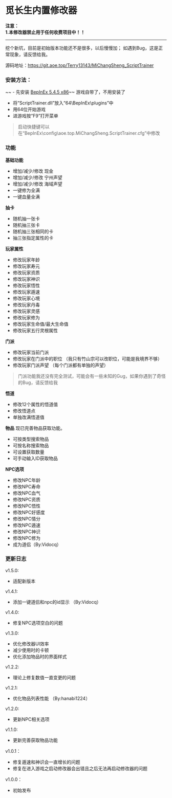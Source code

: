 # 觅长生内置修改器

**注意： <br />
1.本修改器禁止用于任何收费项目中！！**

------------

挖个新坑，目前是初始版本功能还不是很多，以后慢慢加；
如遇到Bug，这是正常现象，请反馈给我。

源码地址：https://git.aoe.top/Terry13143/MiChangSheng_ScriptTrainer

### 安装方法：
~~ - 先安装 [BepInEx 5.4.5 x86](https://github.com/BepInEx/BepInEx/releases/tag/v5.4.5 "BepInEx 5.4.5 x86")~~ 游戏自带了，不用安装了
 - 将“ScriptTrainer.dll”放入“64\BepInEx\plugins”中
 - 用64位开始游戏
 - 进游戏按“F9”打开菜单
 
> 启动快捷键可以在“BepInEx\config\aoe.top.MiChangSheng.ScriptTrainer.cfg”中修改

### 功能

**基础功能**
- 增加/减少/修改 现金
- 增加/减少/修改 宁州声望
- 增加/减少/修改 海域声望
- 一键修为全满
- 一键血量全满

**抽卡**
- 随机抽一张卡
- 随机抽三张卡
- 随机抽三张相同的卡
- 抽三张指定属性的卡

**玩家属性**
- 修改玩家年龄
- 修改玩家寿元
- 修改玩家资质
- 修改玩家神识
- 修改玩家悟性
- 修改玩家遁速
- 修改玩家心境
- 修改玩家丹毒
- 修改玩家灵感
- 修改玩家修为
- 修改玩家生命值/最大生命值
- 修改玩家五行灵根属性

**门派**
- 修改玩家当前门派
- 修改玩家在门派中的职位 （我只有竹山宗可以改职位，可能是我境界不够）
- 修改玩家门派声望 （每个门派都有单独的声望）

> 门派功能我还没有完全测试，可能会有一些未知的Gug，如果你遇到了奇怪的Bug，请反馈给我

**悟道**
- 修改12个属性的悟道值
- 修改悟道点
- 单独改满悟道值

**物品**
现已完善物品获取功能。
- 可按类型搜索物品
- 可按名称搜索物品
- 可设置获取数量
- 可手动输入ID获取物品

**NPC选项**
- 修改NPC年龄
- 修改NPC寿命
- 修改NPC血气
- 修改NPC资质
- 修改NPC悟性
- 修改NPC好感度
- 修改NPC情分
- 修改NPC遁速
- 修改NPC神识
- 修改NPC修为
- 成为道侣（By:Vidocq）



### 更新日志
v1.5.0:
- 适配新版本

v1.4.1:
- 添加一键道侣和npc的id显示 （By:Vidocq）


v1.4.0:
- 修复NPC选项空白的问题

v1.3.0:
- 优化修改器UI效率
- 减少使用时的卡顿
- 优化添加物品时的界面样式

v1.2.2:
- 理论上修复数值一直变更的问题

v1.2.1:
- 优化物品列表性能 （By:hanabi1224）

v1.2.0:
- 更新NPC相关选项

v1.1.0:
- 更新完善获取物品功能

v1.0.1：
- 修复遁速和神识会一直增长的问题
- 修复在进入游戏之启动修改器会出错且之后无法再启动修改器的问题

v1.0.0：
- 初始发布